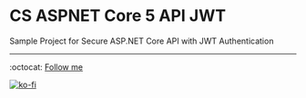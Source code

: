 # CS ASPNET Core 5 API JWT

Sample Project for Secure ASP.NET Core API with JWT Authentication

---
:octocat: [Follow me](https://github.com/FernandoCalmet)

[![ko-fi](https://www.ko-fi.com/img/githubbutton_sm.svg)](https://ko-fi.com/T6T41JKMI)